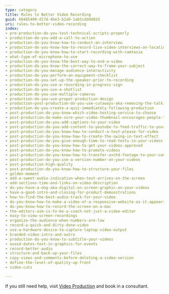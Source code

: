 ```yaml
---
type: category
title: Rules to Better Video Recording
guid: 60485409-d17d-4be3-b2a0-1ab5cdd4d82d
uri: rules-to-better-video-recording
index:
- pre-production-do-you-test-technical-scripts-properly
- production-do-you-add-a-call-to-action
- production-do-you-know-how-to-conduct-an-interview
- production-do-you-know-how-to-record-live-video-interviews-on-location
- production-do-you-know-how-to-start-recording-with-camtasia
- what-type-of-microphone-to-use
- production-do-you-know-the-best-way-to-end-a-video
- production-do-you-know-the-correct-way-to-frame-your-subject
- production-do-you-manage-audience-interactivity
- production-do-you-perform-an-equipment-checklist
- production-do-you-set-up-the-speaker-prior-to-recording
- production-do-you-use-a-recording-in-progress-sign
- production-do-you-use-a-shotlist
- production-do-you-use-multiple-cameras
- production-do-you-use-proper-production-design
- production-post-production-do-you-use-cutaways-aka-removing-the-talking-head
- production-do-you-create-a-quiz-immediately-following-production
- post-production-do-you-know-which-video-hosting-service-to-choose
- post-production-do-make-sure-your-video-thumbnail-encourages-people-to-watch-the-video
- post-production-do-you-add-captions-to-your-video
- post-production-do-you-add-content-to-youtube-to-feed-traffic-to-your-other-sites
- post-production-do-you-know-how-to-conduct-a-test-please-for-video
- post-production-do-you-know-how-to-create-the-swing-in-text-effect
- post-production-do-you-give-enough-time-to-read-texts-in-your-videos
- post-production-do-you-know-how-to-get-your-videos-approved
- post-production-do-you-know-how-to-promote-videos
- post-production-do-you-know-how-to-transfer-avchd-footage-to-your-computer
- post-production-do-you-use-a-version-number-on-your-videos
- post-production-high-quality
- post-production-do-you-know-how-to-structure-your-files
- golden-moment
- add-a-sweet-audio-indication-when-text-arrives-on-the-screen
- add-sections-time-and-links-on-video-description
- do-you-have-a-dog-aka-digital-on-screen-graphic-on-your-videos
- have-a-good-intro-and-closing-for-product-demonstrations
- how-to-find-the-best-audio-track-for-your-video
- do-you-know-how-to-make-a-video-of-a-responsive-website-as-it-appears-on-a-mobile-phone
- do-you-know-how-to-record-the-screen-on-a-mac
- the-editors-aim-is-to-be-a-coach-not-just-a-video-editor
- easy-to-view-screen-recordings
- organize-the-audience-when-numbers-are-low
- record-a-quick-and-dirty-done-video
- use-a-hardware-device-to-capture-laptop-video-output
- branded-video-intro-and-outro
- production-do-you-know-to-subtitle-your-videos
- avoid-dates-text-in-graphics-for-events
- record-better-audio
- structure-and-back-up-your-files
- copy-views-and-comments-before-deleting-a-video-version
- define-the-level-of-quality-up-front
- video-cuts

---
```


If you still need help, visit [Video Production](https://www.ssw.com.au/ssw/Consulting/Video-Production/) and book in a consultant.

